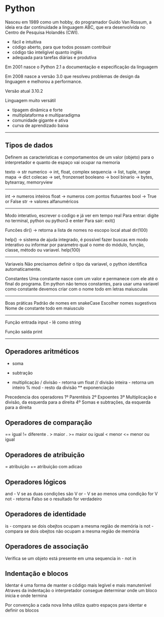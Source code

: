 # Python

Nasceu em 1989 como um hobby, do programador Guido Van Rossum, a ideia era dar continuidade a linguagem ABC, que era desenvolvida no Centro de Pesquisa Holandês (CWI).

- fácil e intuitiva
- código aberto, para que todos possam contribuir
- código tão inteligível quanto inglês
- adequada para tarefas diárias e produtiva

Em 2001 nasce o Python 2.1 a documentação e especificação da linguagem

Em 2008 nasce a versão 3.0 que resolveu problemas de design da linguagem e melhorou a performance.

Versão atual 3.10.2

Linguagem muito versátil

- tipagem dinâmica e forte
- multiplataforma e multiparadigma
- comunidade gigante e ativa
- curva de aprendizado baixa

---

## Tipos de dados

Definem as caracteristicas e comportamentos de um valor (objeto) para o interpretador e quanto de espaço vai ocupar na memoria

texto -> str
numerico -> int, float, complex
sequencia -> list, tuple, range
mapa -> dict
colecao -> set, fronzenset
booleano -> bool
binario -> bytes, bytearray, memoryview

---

int -> numeros inteiros
float -> numeros com pontos flutuantes
bool -> True or False
str -> valores alfanuméricos

---

Modo interativo, escrever o codigo e já ver em tempo real
Para entrar: digite no terminal, python ou python3 e enter
Para sair: exit()

Funcões
dir() -> retorna a lista de nomes no escopo local atual
dir(100)

help() -> sistema de ajuda integrado, é possível fazer buscas em modo interativo ou informar por parametro qual o nome do módulo, função, classe, método ou variavel.
help(100)

---

Variaveis
Não precisamos definir o tipo da variavel, o python identifica automaticamente.

Constantes
Uma constante nasce com um valor e permanece com ele até o final do programa.
Em python não temos constantes, para usar uma variavel como constante devemos criar com o nome todo em letras maiusculas

---

Boas práticas
Padrão de nomes em snakeCase
Escolher nomes sugestivos
Nome de constante todo em maiusculo

---

Função entrada
input - lê como string

Função saída
print

---

## Operadores aritméticos

- soma

* subtração

- multiplicação
  / divisão - retorna um float
  // divisão inteira - retorna um inteiro
  % mod - resto da divisão
  \*\* exponenciação

Precedencia dos operadores
1º Parentêsis
2º Expoentes
3º Multiplicação e divisão, da esquerda para a direita
4º Somas e subtrações, da esquerda para a direita

## Operadores de comparação

== igual
!= diferente
. > maior
. >= maior ou igual
< menor
<= menor ou igual

## Operadores de atribuição

= atribuição
+= atribuição com adicao

## Operadores lógicos

and - V se as duas condições são V
or - V se ao menos uma condição for V
not - retorna Falso se o resultado for verdadeiro

## Operadores de identidade

is - compara se dois obejtos ocupam a mesma região de memória
is not - compara se dois obejtos não ocupam a mesma região de memória

## Operadores de associação

Verifica se um objeto está presente em uma sequencia
in - not in

## Indentação e blocos

Identar é uma forma de manter o código mais legível e mais manutenível
Atraves da indentação o interpretador consegue determinar onde um bloco inicia e onde termina

Por convenção a cada nova linha utiliza quatro espaços para identar e definir os blocos
